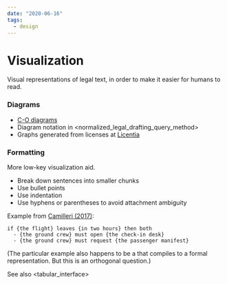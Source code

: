 ```yaml
---
date: "2020-06-16"
tags:
  - design
---
```


# Visualization

Visual representations of legal text, in order to make it easier for humans to read.

### Diagrams

- [C-O diagrams](http://www.cse.chalmers.se/~gersch/scc2010.pdf)
- Diagram notation in <normalized_legal_drafting_query_method>
- Graphs generated from licenses at [Licentia](http://licentia.inria.fr/visualize/licAPACHE)

### Formatting

More low-key visualization aid.
* Break down sentences into smaller chunks
* Use bullet points
* Use indentation
* Use hyphens or parentheses to avoid attachment ambiguity

Example from [Camilleri (2017)](https://gupea.ub.gu.se/bitstream/2077/53815/1/gupea_2077_53815_1.pdf):

```
if {the flight} leaves {in two hours} then both
  - {the ground crew} must open {the check-in desk}
  - {the ground crew} must request {the passenger manifest}
```

(The particular example also happens to be a <cnl> that compiles to a formal representation. But this is an orthogonal question.)

See also <tabular_interface>
